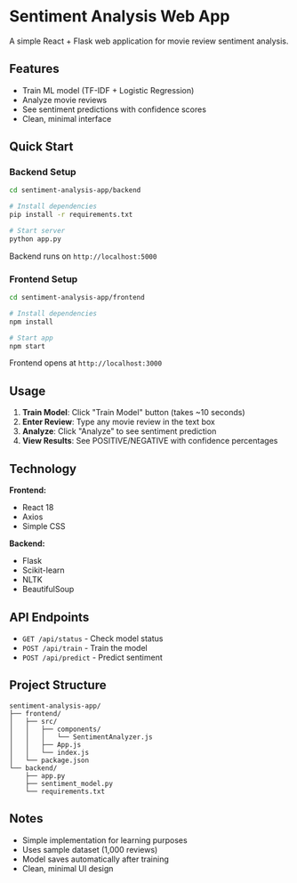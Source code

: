 # Sentiment Analysis Web App

A simple React + Flask web application for movie review sentiment analysis.

## Features

- Train ML model (TF-IDF + Logistic Regression)
- Analyze movie reviews
- See sentiment predictions with confidence scores
- Clean, minimal interface

## Quick Start

### Backend Setup

```bash
cd sentiment-analysis-app/backend

# Install dependencies
pip install -r requirements.txt

# Start server
python app.py
```

Backend runs on `http://localhost:5000`

### Frontend Setup

```bash
cd sentiment-analysis-app/frontend

# Install dependencies
npm install

# Start app
npm start
```

Frontend opens at `http://localhost:3000`

## Usage

1. **Train Model**: Click "Train Model" button (takes ~10 seconds)
2. **Enter Review**: Type any movie review in the text box
3. **Analyze**: Click "Analyze" to see sentiment prediction
4. **View Results**: See POSITIVE/NEGATIVE with confidence percentages

## Technology

**Frontend:**
- React 18
- Axios
- Simple CSS

**Backend:**
- Flask
- Scikit-learn
- NLTK
- BeautifulSoup

## API Endpoints

- `GET /api/status` - Check model status
- `POST /api/train` - Train the model
- `POST /api/predict` - Predict sentiment

## Project Structure

```
sentiment-analysis-app/
├── frontend/
│   ├── src/
│   │   ├── components/
│   │   │   └── SentimentAnalyzer.js
│   │   ├── App.js
│   │   └── index.js
│   └── package.json
└── backend/
    ├── app.py
    ├── sentiment_model.py
    └── requirements.txt
```

## Notes

- Simple implementation for learning purposes
- Uses sample dataset (1,000 reviews)
- Model saves automatically after training
- Clean, minimal UI design
